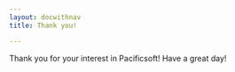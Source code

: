 ```yaml
---
layout: docwithnav
title: Thank you!

---
```


Thank you for your interest in Pacificsoft! Have a great day!
